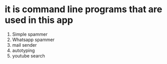# it is command line programs that are used in this app

<ol>
  <li>Simple spammer</li>
  <li>Whatsapp spammer</li>
  <li>mail sender</li>
  <li>autotyping</li>
  <li>youtube search</li>
</ol>
